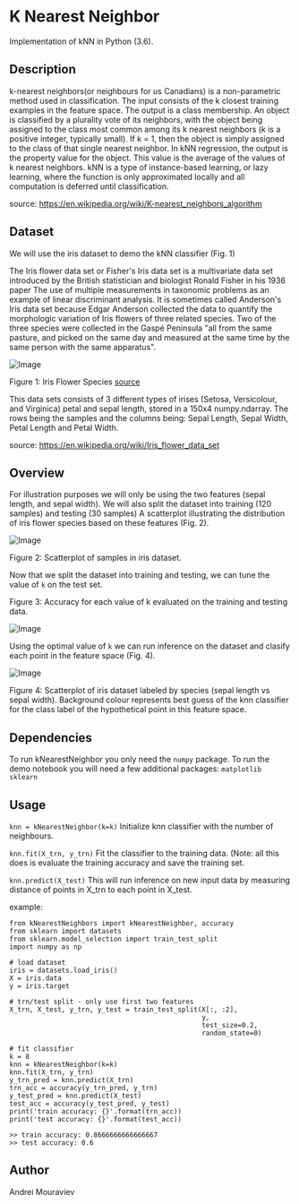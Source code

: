 # K Nearest Neighbor

Implementation of kNN in Python (3.6).


## Description

k-nearest neighbors(or neighbours for us Canadians) is a non-parametric method used in classification. The input consists of the k closest training examples in the feature space. The output is a class membership. An object is classified by a plurality vote of its neighbors, with the object being assigned to the class most common among its k nearest neighbors (k is a positive integer, typically small). If k = 1, then the object is simply assigned to the class of that single nearest neighbor.
In kNN regression, the output is the property value for the object. This value is the average of the values of k nearest neighbors. kNN is a type of instance-based learning, or lazy learning, where the function is only approximated locally and all computation is deferred until classification.

source: https://en.wikipedia.org/wiki/K-nearest_neighbors_algorithm

## Dataset

We will use the iris dataset to demo the kNN classifier (Fig. 1)

The Iris flower data set or Fisher's Iris data set is a multivariate data set introduced by the British statistician and biologist Ronald Fisher in his 1936 paper The use of multiple measurements in taxonomic problems as an example of linear discriminant analysis. It is sometimes called Anderson's Iris data set because Edgar Anderson collected the data to quantify the morphologic variation of Iris flowers of three related species. Two of the three species were collected in the Gaspé Peninsula "all from the same pasture, and picked on the same day and measured at the same time by the same person with the same apparatus".

![Image](https://github.com/amourav/kNearestNeighbor/blob/readme/readme_imgs/iris.PNG)

Figure 1: Iris Flower Species [source](https://www.flickr.com/photos/gmayfield10/3352170798/in/photostream/)


This data sets consists of 3 different types of irises (Setosa, Versicolour, and Virginica) petal and sepal length, stored in a 150x4 numpy.ndarray. The rows being the samples and the columns being: Sepal Length, Sepal Width, Petal Length and Petal Width.

source: https://en.wikipedia.org/wiki/Iris_flower_data_set


## Overview

For illustration purposes we will only be using the two features (sepal length, and sepal width). We will also split the dataset into training (120 samples) and testing (30 samples) A scatterplot illustrating the distribution of iris flower species based on these features (Fig. 2).

![Image](https://github.com/amourav/kNearestNeighbor/blob/readme/readme_imgs/scatter1.png)

Figure 2: Scatterplot of samples in iris dataset.

Now that we split the dataset into training and testing, we can tune the value of `k` on the test set.

Figure 3: Accuracy for each value of k evaluated on the training and testing data.

![Image](https://github.com/amourav/kNearestNeighbor/blob/readme/readme_imgs/tune_k.png)

Using the optimal value of `k` we can run inference on the dataset and clasify each point in the feature space (Fig. 4).

![Image](https://github.com/amourav/kNearestNeighbor/blob/readme/readme_imgs/scatter2.png)

Figure 4: Scatterplot of iris dataset labeled by species (sepal length vs sepal width). Background colour represents best guess of the knn classifier for the class label of the hypothetical point in this feature space.


## Dependencies

To run kNearestNeighbor you only need the `numpy` package.
To run the demo notebook you will need a few additional packages:
`matplotlib`
`sklearn`


## Usage

`knn = kNearestNeighbor(k=k)` Initialize knn classifier with the number of neighbours.

`knn.fit(X_trn, y_trn)` Fit the classifier to the training data. (Note: all this does is evaluate the training accuracy and save the training set.

`knn.predict(X_test)` This will run inference on new input data by measuring distance of points in X_trn to each point in X_test.

example:

```
from kNearestNeighbors import kNearestNeighbor, accuracy
from sklearn import datasets
from sklearn.model_selection import train_test_split
import numpy as np

# load dataset
iris = datasets.load_iris()
X = iris.data  
y = iris.target

# trn/test split - only use first two features
X_trn, X_test, y_trn, y_test = train_test_split(X[:, :2], 
                                                y, 
                                                test_size=0.2, 
                                                random_state=0)

# fit classifier
k = 8
knn = kNearestNeighbor(k=k)
knn.fit(X_trn, y_trn)
y_trn_pred = knn.predict(X_trn)
trn_acc = accuracy(y_trn_pred, y_trn)
y_test_pred = knn.predict(X_test)
test_acc = accuracy(y_test_pred, y_test)
print('train accuracy: {}'.format(trn_acc))
print('test accuracy: {}'.format(test_acc))

>> train accuracy: 0.8666666666666667
>> test accuracy: 0.6
```


## Author

Andrei Mouraviev
